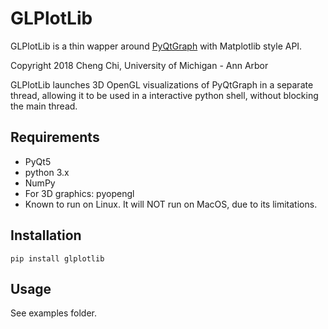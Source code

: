 GLPlotLib
=========

GLPlotLib is a thin wapper around [PyQtGraph](https://github.com/pyqtgraph/pyqtgraph) with Matplotlib style API.

Copyright 2018 Cheng Chi, University of Michigan - Ann Arbor

GLPlotLib launches 3D OpenGL visualizations of PyQtGraph in a separate thread, allowing 
it to be used in a interactive python shell, without blocking the main thread.

Requirements
------------

  * PyQt5
  * python 3.x
  * NumPy
  * For 3D graphics: pyopengl
  * Known to run on Linux. It will NOT run on MacOS, due to its limitations.

Installation
-------------

`pip install glplotlib`

Usage
-----

See examples folder.